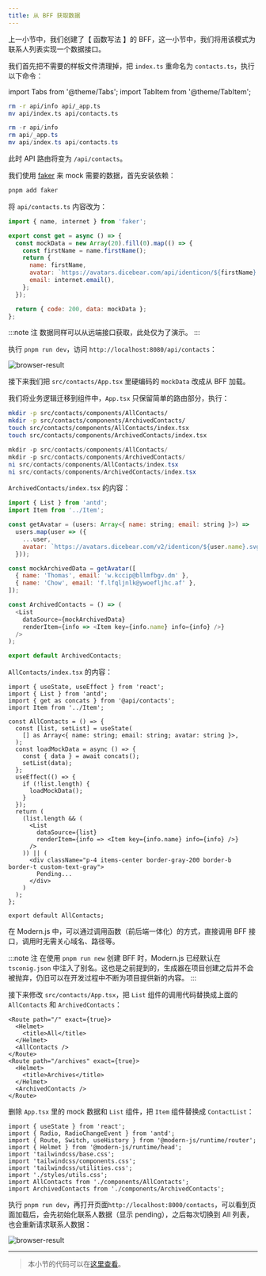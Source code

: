 ```yaml
---
title: 从 BFF 获取数据
---
```


上一小节中，我们创建了【 函数写法 】的 BFF，这一小节中，我们将用该模式为联系人列表实现一个数据接口。

我们首先把不需要的样板文件清理掉，把 `index.ts` 重命名为 `contacts.ts`，执行以下命令：

import Tabs from '@theme/Tabs';
import TabItem from '@theme/TabItem';

<Tabs>
<TabItem value="macOS" label="macOS" default>

```bash
rm -r api/info api/_app.ts
mv api/index.ts api/contacts.ts
```

</TabItem>
<TabItem value="Windows" label="Windows">

```powershell
rm -r api/info
rm api/_app.ts
mv api/index.ts api/contacts.ts
```

</TabItem>
</Tabs>


此时 API 路由将变为 `/api/contacts`。

我们使用 [faker](https://github.com/Marak/Faker.js) 来 mock 需要的数据，首先安装依赖：

```bash
pnpm add faker
```

将 `api/contacts.ts` 内容改为：

```javascript
import { name, internet } from 'faker';

export const get = async () => {
  const mockData = new Array(20).fill(0).map(() => {
    const firstName = name.firstName();
    return {
      name: firstName,
      avatar: `https://avatars.dicebear.com/api/identicon/${firstName}.svg`,
      email: internet.email(),
    };
  });

  return { code: 200, data: mockData };
};
```

:::note 注
数据同样可以从远端接口获取，此处仅为了演示。
:::

执行 `pnpm run dev`，访问 `http://localhost:8080/api/contacts`：

![browser-result](https://lf3-static.bytednsdoc.com/obj/eden-cn/aphqeh7uhohpquloj/modern-js/docs/08/api-result.png)

接下来我们把 `src/contacts/App.tsx` 里硬编码的 `mockData` 改成从 BFF 加载。

我们将业务逻辑迁移到组件中，`App.tsx` 只保留简单的路由部分，执行：

<Tabs>
<TabItem value="macOS" label="macOS" default>

```bash
mkdir -p src/contacts/components/AllContacts/
mkdir -p src/contacts/components/ArchivedContacts/
touch src/contacts/components/AllContacts/index.tsx
touch src/contacts/components/ArchivedContacts/index.tsx
```

</TabItem>
<TabItem value="Windows" label="Windows">

```powershell
mkdir -p src/contacts/components/AllContacts/
mkdir -p src/contacts/components/ArchivedContacts/
ni src/contacts/components/AllContacts/index.tsx
ni src/contacts/components/ArchivedContacts/index.tsx
```

</TabItem>
</Tabs>

`ArchivedContacts/index.tsx` 的内容：

```javascript
import { List } from 'antd';
import Item from '../Item';

const getAvatar = (users: Array<{ name: string; email: string }>) =>
  users.map(user => ({
    ...user,
    avatar: `https://avatars.dicebear.com/v2/identicon/${user.name}.svg`,
  }));

const mockArchivedData = getAvatar([
  { name: 'Thomas', email: 'w.kccip@bllmfbgv.dm' },
  { name: 'Chow', email: 'f.lfqljnlk@ywoefljhc.af' },
]);

const ArchivedContacts = () => (
  <List
    dataSource={mockArchivedData}
    renderItem={info => <Item key={info.name} info={info} />}
  />
);

export default ArchivedContacts;
```

`AllContacts/index.tsx` 的内容：

```tsx
import { useState, useEffect } from 'react';
import { List } from 'antd';
import { get as concats } from '@api/contacts';
import Item from '../Item';

const AllContacts = () => {
  const [list, setList] = useState(
    [] as Array<{ name: string; email: string; avatar: string }>,
  );
  const loadMockData = async () => {
    const { data } = await concats();
    setList(data);
  };
  useEffect(() => {
    if (!list.length) {
      loadMockData();
    }
  });
  return (
    (list.length && (
      <List
        dataSource={list}
        renderItem={info => <Item key={info.name} info={info} />}
      />
    )) || (
      <div className="p-4 items-center border-gray-200 border-b border-t custom-text-gray">
        Pending...
      </div>
    )
  );
};

export default AllContacts;
```

在 Modern.js 中，可以通过调用函数（前后端一体化）的方式，直接调用 BFF 接口，调用时无需关心域名、路径等。

:::note 注
在使用 `pnpm run new` 创建 BFF 时，Modern.js 已经默认在 `tsconig.json` 中注入了别名。这也是之前提到的，生成器在项目创建之后并不会被抛弃，仍旧可以在开发过程中不断为项目提供新的内容。
:::

接下来修改 `src/contacts/App.tsx`，把 `List` 组件的调用代码替换成上面的 `AllContacts` 和 `ArchivedContacts`：

```tsx
<Route path="/" exact={true}>
  <Helmet>
    <title>All</title>
  </Helmet>
  <AllContacts />
</Route>
<Route path="/archives" exact={true}>
  <Helmet>
    <title>Archives</title>
  </Helmet>
  <ArchivedContacts />
</Route>
```

删除 `App.tsx` 里的 mock 数据和 `List` 组件，把 `Item` 组件替换成 `ContactList`：

```tsx
import { useState } from 'react';
import { Radio, RadioChangeEvent } from 'antd';
import { Route, Switch, useHistory } from '@modern-js/runtime/router';
import { Helmet } from '@modern-js/runtime/head';
import 'tailwindcss/base.css';
import 'tailwindcss/components.css';
import 'tailwindcss/utilities.css';
import './styles/utils.css';
import AllContacts from './components/AllContacts';
import ArchivedContacts from './components/ArchivedContacts';
```

执行 `pnpm run dev`，再打开页面`http://localhost:8000/contacts`，可以看到页面加载后，会先初始化联系人数据（显示 pending），之后每次切换到 All 列表，也会重新请求联系人数据：

![browser-result](https://lf3-static.bytednsdoc.com/obj/eden-cn/aphqeh7uhohpquloj/modern-js/docs/08/browser-result.png)

---

> 本小节的代码可以在[这里查看](https://github.com/modern-js-dev/modern-js-examples/tree/main/tutorials/c09/hello-modern-3)。


